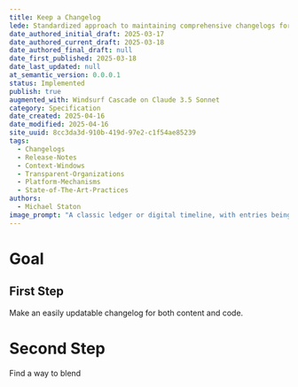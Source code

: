 ```yaml
---
title: Keep a Changelog
lede: Standardized approach to maintaining comprehensive changelogs for code and content changes
date_authored_initial_draft: 2025-03-17
date_authored_current_draft: 2025-03-18
date_authored_final_draft: null
date_first_published: 2025-03-18
date_last_updated: null
at_semantic_version: 0.0.0.1
status: Implemented
publish: true
augmented_with: Windsurf Cascade on Claude 3.5 Sonnet
category: Specification
date_created: 2025-04-16
date_modified: 2025-04-16
site_uuid: 8cc3da3d-910b-419d-97e2-c1f54ae85239
tags:
  - Changelogs
  - Release-Notes
  - Context-Windows
  - Transparent-Organizations
  - Platform-Mechanisms
  - State-of-The-Art-Practices
authors:
  - Michael Staton
image_prompt: "A classic ledger or digital timeline, with entries being added in sequence. The visual theme is history and transparency, underscoring the importance of tracking changes over time."
---
```


# Goal

## First Step
Make an easily updatable changelog for both content and code.  

# Second Step
Find a way to blend